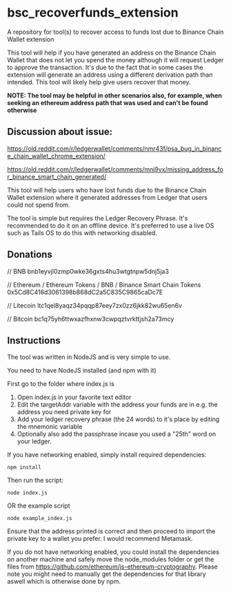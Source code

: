 # bsc_recoverfunds_extension

A repository for tool(s) to recover access to funds lost due to Binance Chain Wallet extension

This tool will help if you have generated an address on the Binance Chain Wallet that does not let you spend the money although it will request Ledger to approve the transaction. It's due to the fact that in some cases the extension will generate an address using a different derivation path than intended. This tool will likely help give users recover that money.

**NOTE: The tool may be helpful in other scenarios also, for example, when seeking an ethereum address path that was used and can't be found otherwise**

## Discussion about issue:

https://old.reddit.com/r/ledgerwallet/comments/nmr43f/psa_bug_in_binance_chain_wallet_chrome_extension/

https://old.reddit.com/r/ledgerwallet/comments/mnj9vx/missing_address_for_binance_smart_chain_generated/

This tool will help users who have lost funds due to the Binance Chain Wallet extension where
it generated addresses from Ledger that users could not spend from.

The tool is simple but requires the Ledger Recovery Phrase. It's recommended to do it on an offline device. It's preferred to use
a live OS such as Tails OS to do this with networking disabled.

## Donations

// BNB
bnb1eyvjl0zmp0wke36gxts4hu3wtgtnpw5dnj5ja3

// Ethereum / Ethereum Tokens / BNB / Binance Smart Chain Tokens
0x5Cd8C416d3061398b868dC2a5C835C9865caDc7E

// Litecoin
ltc1qel8yaqz34pqqp87eey7zx0zz6jkk82wu65en6v

// Bitcoin
bc1q75yh6ttwxazfhxnw3cwpqztvrkttjsh2a73mcy

## Instructions

The tool was written in NodeJS and is very simple to use.

You need to have NodeJS installed (and npm with it)

First go to the folder where index.js is

1. Open index.js in your favorite text editor
2. Edit the targetAddr variable with the address your funds are in e.g. the address you need private key for
3. Add your ledger recovery phrase (the 24 words) to it's place by editing the mnemonic variable
4. Optionally also add the passphrase incase you used a "25th" word on your ledger.

If you have networking enabled, simply install required dependencies:

```
npm install
```

Then run the script:
```
node index.js
```

OR the example script

```
node example_index.js
```

Ensure that the address printed is correct and then proceed to import the private key to a wallet you prefer. I would recommend Metamask.

If you do not have networking enabled, you could install the dependencies on another machine and safely move the node_modules folder or get the files from https://github.com/ethereum/js-ethereum-cryptography. Please note you might need to manually get the dependencies for that library aswell which is otherwise done by npm.